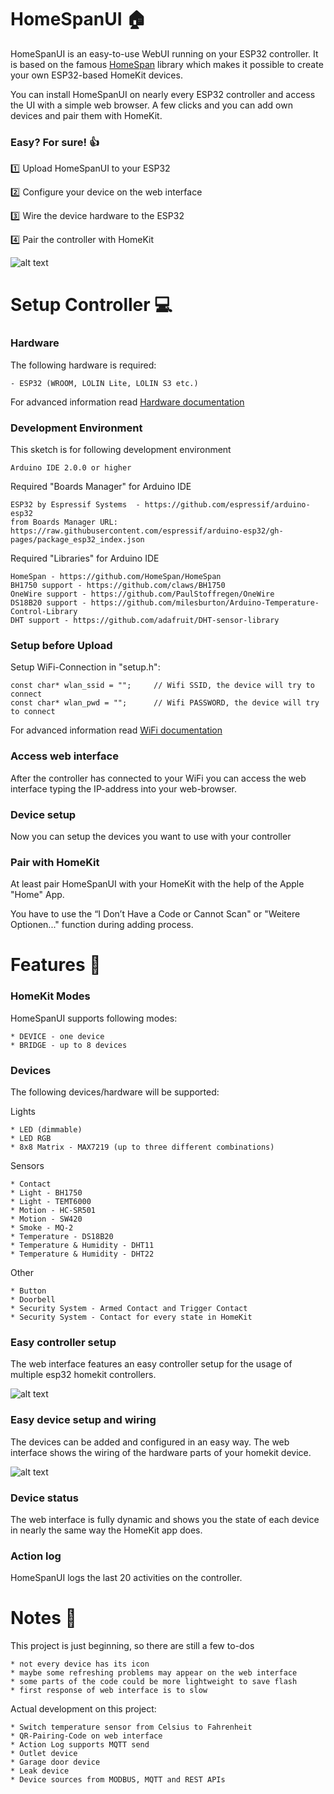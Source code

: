 # HomeSpanUI :house:
HomeSpanUI is an easy-to-use WebUI running on your ESP32 controller. It is based on the famous [HomeSpan](https://github.com/HomeSpan/HomeSpan) library which makes it possible to create your own ESP32-based HomeKit devices.

You can install HomeSpanUI on nearly every ESP32 controller and access the UI with a simple web browser. A few clicks and you can add own devices and pair them with HomeKit.


### Easy? For sure! :thumbsup:
:one: Upload HomeSpanUI to your ESP32

:two: Configure your device on the web interface

:three: Wire the device hardware to the ESP32

:four: Pair the controller with HomeKit

![alt text](https://github.com/datjan/HomeSpanUI/blob/main/docs/images/device_example.png?raw=true)


# Setup Controller :computer:
### Hardware
The following hardware is required:
```
- ESP32 (WROOM, LOLIN Lite, LOLIN S3 etc.)
```
For advanced information read [Hardware documentation](docs/HardwareController.md)

### Development Environment
This sketch is for following development environment
```
Arduino IDE 2.0.0 or higher
```

Required "Boards Manager" for Arduino IDE
```
ESP32 by Espressif Systems  - https://github.com/espressif/arduino-esp32
from Boards Manager URL: https://raw.githubusercontent.com/espressif/arduino-esp32/gh-pages/package_esp32_index.json
```

Required "Libraries" for Arduino IDE
```
HomeSpan - https://github.com/HomeSpan/HomeSpan
BH1750 support - https://github.com/claws/BH1750
OneWire support - https://github.com/PaulStoffregen/OneWire
DS18B20 support - https://github.com/milesburton/Arduino-Temperature-Control-Library
DHT support - https://github.com/adafruit/DHT-sensor-library
```

### Setup before Upload
Setup WiFi-Connection in "setup.h":
```
const char* wlan_ssid = "";     // Wifi SSID, the device will try to connect
const char* wlan_pwd = "";      // Wifi PASSWORD, the device will try to connect
```
For advanced information read [WiFi documentation](docs/WiFi.md)

### Access web interface
After the controller has connected to your WiFi you can access the web interface typing the IP-address into your web-browser.

### Device setup
Now you can setup the devices you want to use with your controller

### Pair with HomeKit
At least pair HomeSpanUI with your HomeKit with the help of the Apple "Home" App.

You have to use the “I Don’t Have a Code or Cannot Scan" or "Weitere Optionen..." function during adding process.

# Features :star2:
### HomeKit Modes
HomeSpanUI supports following modes:
```
* DEVICE - one device
* BRIDGE - up to 8 devices
```

### Devices
The following devices/hardware will be supported:

Lights
```
* LED (dimmable)
* LED RGB
* 8x8 Matrix - MAX7219 (up to three different combinations)
```

Sensors
```
* Contact
* Light - BH1750
* Light - TEMT6000
* Motion - HC-SR501
* Motion - SW420
* Smoke - MQ-2
* Temperature - DS18B20
* Temperature & Humidity - DHT11
* Temperature & Humidity - DHT22
```

Other
```
* Button
* Doorbell
* Security System - Armed Contact and Trigger Contact
* Security System - Contact for every state in HomeKit
```

### Easy controller setup
The web interface features an easy controller setup for the usage of multiple esp32 homekit controllers.

![alt text](https://github.com/datjan/HomeSpanUI/blob/main/docs/images/controller_settings_example.png?raw=true)

### Easy device setup and wiring
The devices can be added and configured in an easy way. The web interface shows the wiring of the hardware parts of your homekit device.

![alt text](https://github.com/datjan/HomeSpanUI/blob/main/docs/images/device_settings_example.png?raw=true)

### Device status
The web interface is fully dynamic and shows you the state of each device in nearly the same way the HomeKit app does.

### Action log
HomeSpanUI logs the last 20 activities on the controller.

# Notes :page_facing_up:
This project is just beginning, so there are still a few to-dos
```
* not every device has its icon
* maybe some refreshing problems may appear on the web interface
* some parts of the code could be more lightweight to save flash
* first response of web interface is to slow
```
Actual development on this project:
```
* Switch temperature sensor from Celsius to Fahrenheit
* QR-Pairing-Code on web interface
* Action Log supports MQTT send
* Outlet device
* Garage door device
* Leak device
* Device sources from MODBUS, MQTT and REST APIs
```

